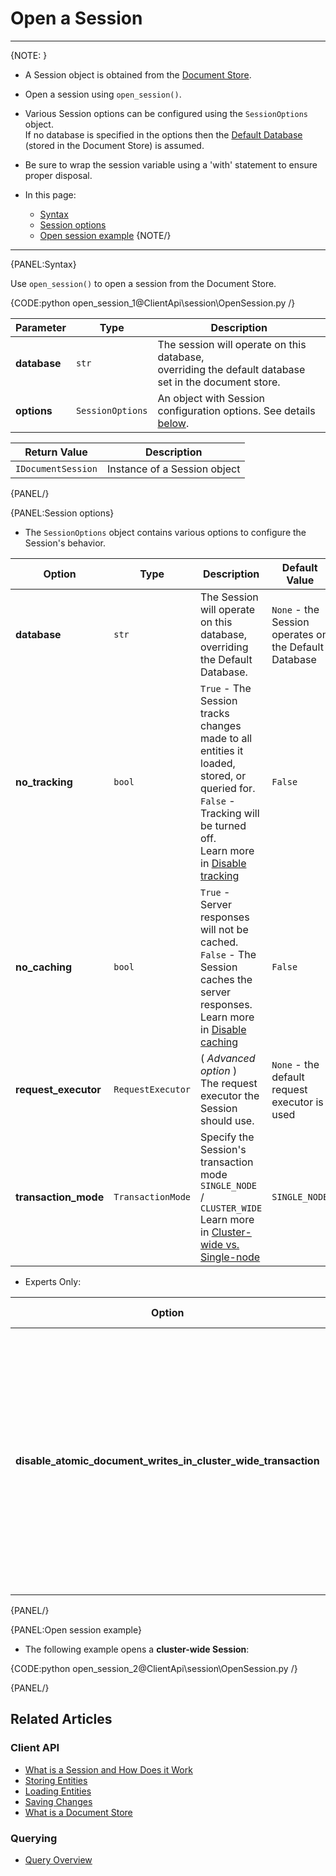 # Open a Session

---

{NOTE: }

* A Session object is obtained from the [Document Store](../../client-api/what-is-a-document-store).  

* Open a session using `open_session()`.  

* Various Session options can be configured using the `SessionOptions` object.  
  If no database is specified in the options then the [Default Database](../../client-api/setting-up-default-database) (stored in the Document Store) is assumed.  

* Be sure to wrap the session variable using a 'with' statement to ensure proper disposal.

* In this page:  
  * [Syntax](../../client-api/session/opening-a-session#syntax)  
  * [Session options](../../client-api/session/opening-a-session#session-options)  
  * [Open session example](../../client-api/session/opening-a-session#open-session-example)
{NOTE/}

---

{PANEL:Syntax}

Use `open_session()` to open a session from the Document Store.  

{CODE:python open_session_1@ClientApi\session\OpenSession.py /}

| Parameter    | Type             | Description                                                                                                                    |
|--------------|------------------|--------------------------------------------------------------------------------------------------------------------------------|
| **database** | `str`              | The session will operate on this database,<br>overriding the default database set in the document store.                       |
| **options**  | `SessionOptions` | An object with Session configuration options. See details [below](../../client-api/session/opening-a-session#session-options). |

| Return Value                                 | Description                   |
|----------------------------------------------|-------------------------------|
| `IDocumentSession` | Instance of a Session object  |

{PANEL/}

{PANEL:Session options}

* The `SessionOptions` object contains various options to configure the Session's behavior.

| Option                                                  | Type               | Description                                                                                                                                                                                                                               | Default Value                                         |
|---------------------------------------------------------|------------------- |-------------------------------------------------------------------------------------------------------------------------------------------------------------------------------------------------------------------------------------------|-------------------------------------------------------|
| **database**                                            | `str`                | The Session will operate on this database,<br>overriding the Default Database.                                                                                                                                                            | `None` - the Session operates on the Default Database |
| **no_tracking**                                         | `bool`               | `True` - The Session tracks changes made to all entities it loaded, stored, or queried for.<br>`False` - Tracking will be turned off.<br>Learn more in [Disable tracking](../../client-api/session/configuration/how-to-disable-tracking) | `False`                                               |
| **no_caching**                                          | `bool`               | `True` - Server responses will not be cached.<br>`False` - The Session caches the server responses.<br>Learn more in [Disable caching](../../client-api/session/configuration/how-to-disable-caching)                                     | `False`                                               |
| **request_executor**                                    | `RequestExecutor`  | ( _Advanced option_ ) <br>The request executor the Session should use.                                                                                                                                                                    | `None` - the default request executor is used         |
| **transaction_mode**                                    | `TransactionMode`  | Specify the Session's transaction mode<br>`SINGLE_NODE` / `CLUSTER_WIDE`<br>Learn more in [Cluster-wide vs. Single-node](../../client-api/session/cluster-transaction/overview#cluster-wide-transaction-vs.-single-node-transaction)      | `SINGLE_NODE`                                         |

* Experts Only:

| Option                                                             | Type                | Description                                                                                                                                                                                                                                             | Default Value |
|--------------------------------------------------------------------|---------------------|---------------------------------------------------------------------------------------------------------------------------------------------------------------------------------------------------------------------------------------------------------|---------------|
| **disable_atomic_document_writes_in_cluster_wide_transaction**     | `bool`                | **Experts only**<br>`True` - Disable Atomic-Guards in cluster-wide sessions.<br>`False` - Automatic atomic writes in cluster-wide sessions are enabled.<br>Learn more in [Atomic-Guards](../../client-api/session/cluster-transaction/atomic-guards) | `False`       |

{PANEL/}

{PANEL:Open session example}

* The following example opens a **cluster-wide Session**:

{CODE:python open_session_2@ClientApi\session\OpenSession.py /}

{PANEL/}

## Related Articles

### Client API

- [What is a Session and How Does it Work](../../client-api/session/what-is-a-session-and-how-does-it-work) 
- [Storing Entities](../../client-api/session/storing-entities)
- [Loading Entities](../../client-api/session/loading-entities)
- [Saving Changes](../../client-api/session/saving-changes)
- [What is a Document Store](../../client-api/what-is-a-document-store)

### Querying

- [Query Overview](../../client-api/session/querying/how-to-query)
